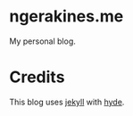 # ngerakines.me

My personal blog.

# Credits

This blog uses [jekyll](https://github.com/mojombo/jekyll) with [hyde](https://github.com/poole/hyde).
